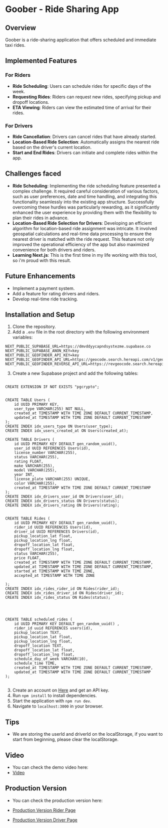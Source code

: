 # Goober - Ride Sharing App

## Overview

Goober is a ride-sharing application that offers scheduled and immediate taxi rides.

## Implemented Features

### For Riders

- **Ride Scheduling**: Users can schedule rides for specific days of the week.
- **Requesting Rides**: Riders can request new rides, specifying pickup and dropoff locations.
- **ETA Viewing**: Riders can view the estimated time of arrival for their rides.

### For Drivers

- **Ride Cancellation**: Drivers can cancel rides that have already started.
- **Location-Based Ride Selection**: Automatically assigns the nearest ride based on the driver's current location.
- **Start and End Rides**: Drivers can initiate and complete rides within the app.

## Challenges faced

- **Ride Scheduling**: Implementing the ride scheduling feature presented a complex challenge. It required careful consideration of various factors, such as user preferences, date and time handling, and integrating this functionality seamlessly into the existing app structure. Successfully overcoming these hurdles was particularly rewarding, as it significantly enhanced the user experience by providing them with the flexibility to plan their rides in advance.
- **Location-Based Ride Selection for Drivers**: Developing an efficient algorithm for location-based ride assignment was intricate. It involved geospatial calculations and real-time data processing to ensure the nearest driver is matched with the ride request. This feature not only improved the operational efficiency of the app but also maximized convenience for both drivers and riders.
- **Learning Next.js**: This is the first time in my life working with this tool, so i'm proud with this result.

## Future Enhancements

- Implement a payment system.
- Add a feature for rating drivers and riders.
- Develop real-time ride tracking.

## Installation and Setup

1. Clone the repository.
2. Add a `.env` file in the root directory with the following environment variables:

```
NEXT_PUBLIC_SUPABASE_URL=https://dmvddyycapndsystezme.supabase.co
NEXT_PUBLIC_SUPABASE_ANON_KEY=key
NEXT_PUBLIC_GEOFINDER_API_KEY=key
NEXT_PUBLIC_GEOFINDER_API_URL=https://geocode.search.hereapi.com/v1/geocode
NEXT_PUBLIC_GEOFINDER_REVERSE_API_URL=https://revgeocode.search.hereapi.com/v1/revgeocode
```

3. Create a new Supabase project and add the following tables:

```

CREATE EXTENSION IF NOT EXISTS "pgcrypto";


CREATE TABLE Users (
    id UUID PRIMARY KEY,
    user_type VARCHAR(255) NOT NULL,
    created_at TIMESTAMP WITH TIME ZONE DEFAULT CURRENT_TIMESTAMP,
    updated_at TIMESTAMP WITH TIME ZONE DEFAULT CURRENT_TIMESTAMP
);
CREATE INDEX idx_users_type ON Users(user_type);
CREATE INDEX idx_users_created_at ON Users(created_at);

CREATE TABLE Drivers (
    id UUID PRIMARY KEY DEFAULT gen_random_uuid(),
    user_id UUID REFERENCES Users(id),
    license_number VARCHAR(255),
    status VARCHAR(255),
    rating FLOAT,
    make VARCHAR(255),
    model VARCHAR(255),
    year INT,
    license_plate VARCHAR(255) UNIQUE,
    color VARCHAR(255),
    created_at TIMESTAMP WITH TIME ZONE DEFAULT CURRENT_TIMESTAMP
);
CREATE INDEX idx_drivers_user_id ON Drivers(user_id);
CREATE INDEX idx_drivers_status ON Drivers(status);
CREATE INDEX idx_drivers_rating ON Drivers(rating);


CREATE TABLE Rides (
    id UUID PRIMARY KEY DEFAULT gen_random_uuid(),
    rider_id UUID REFERENCES Users(id),
    driver_id UUID REFERENCES Drivers(id),
    pickup_location_lat float,
    pickup_location_lng float,
    dropoff_location_lat float,
    dropoff_location_lng float,
    status VARCHAR(255),
    price FLOAT,
    created_at TIMESTAMP WITH TIME ZONE DEFAULT CURRENT_TIMESTAMP,
    updated_at TIMESTAMP WITH TIME ZONE DEFAULT CURRENT_TIMESTAMP,
    started_at TIMESTAMP WITH TIME ZONE,
    accepted_at TIMESTAMP WITH TIME ZONE

);
CREATE INDEX idx_rides_rider_id ON Rides(rider_id);
CREATE INDEX idx_rides_driver_id ON Rides(driver_id);
CREATE INDEX idx_rides_status ON Rides(status);




CREATE TABLE scheduled_rides (
    id UUID PRIMARY KEY DEFAULT gen_random_uuid() ,
    rider_id uuid REFERENCES users(id),
    pickup_location TEXT,
    pickup_location_lat float,
    pickup_location_lng float,
    dropoff_location TEXT,
    dropoff_location_lat float,
    dropoff_location_lng float,
    schedule_day_of_week VARCHAR(10),
    schedule_time TIME,
    created_at TIMESTAMP WITH TIME ZONE DEFAULT CURRENT_TIMESTAMP,
    updated_at TIMESTAMP WITH TIME ZONE DEFAULT CURRENT_TIMESTAMP
);


``````

3. Create an account on [Here](https://developer.here.com/) and get an API key.
4. Run `npm install` to install dependencies.
5. Start the application with `npm run dev`.
6. Navigate to `localhost:3000` in your browser.

## Tips

- We are storing the userId and driverId on the localStorage, if you want to start from beginning, please clear the localStorage.

## Video

- You can check the demo video here:
- [Video](https://youtu.be/FWL5tqWykxE)

## Production Version

- You can check the production version here:

- [Production Version Rider Page](https://trashlab-5mjh.vercel.app/)
- [Production Version Driver Page](https://trashlab-5mjh.vercel.app/driver)
